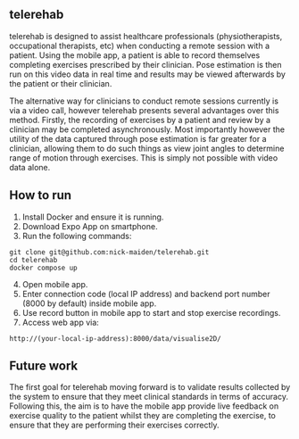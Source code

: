 ## telerehab
telerehab is designed to assist healthcare professionals (physiotherapists, occupational therapists, etc) when conducting a remote session with a patient. Using the mobile app, a patient is able to record themselves completing exercises prescribed by their clinician. Pose estimation is then run on this video data in real time and results may be viewed afterwards by the patient or their clinician.

The alternative way for clinicians to conduct remote sessions currently is via a video call, however telerehab presents several advantages over this method. Firstly, the recording of exercises by a patient and review by a clinician may be completed asynchronously. Most importantly however the utility of the data captured through pose estimation is far greater for a clinician, allowing them to do such things as view joint angles to determine range of motion through exercises. This is simply not possible with video data alone.

## How to run
1. Install Docker and ensure it is running.
2. Download Expo App on smartphone.
3. Run the following commands:
```
git clone git@github.com:nick-maiden/telerehab.git
cd telerehab
docker compose up
```
4. Open mobile app.
5. Enter connection code (local IP address) and backend port number (8000 by default) inside mobile app.
6. Use record button in mobile app to start and stop exercise recordings.
7. Access web app via:
```
http://(your-local-ip-address):8000/data/visualise2D/
```

## Future work
The first goal for telerehab moving forward is to validate results collected by the system to ensure that they meet clinical standards in terms of accuracy. Following this, the aim is to have the mobile app provide live feedback on exercise quality to the patient whilst they are completing the exercise, to ensure that they are performing their exercises correctly.
